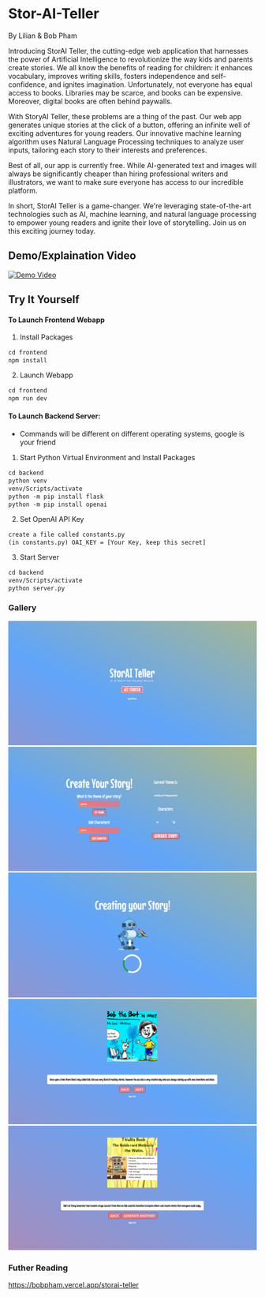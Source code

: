 # Stor-AI-Teller

By Lilian & Bob Pham

Introducing StorAI Teller, the cutting-edge web application that harnesses the power of Artificial Intelligence to revolutionize the way kids and parents create stories. We all know the benefits of reading for children: it enhances vocabulary, improves writing skills, fosters independence and self-confidence, and ignites imagination. Unfortunately, not everyone has equal access to books. Libraries may be scarce, and books can be expensive. Moreover, digital books are often behind paywalls.

With StoryAI Teller, these problems are a thing of the past. Our web app generates unique stories at the click of a button, offering an infinite well of exciting adventures for young readers. Our innovative machine learning algorithm uses Natural Language Processing techniques to analyze user inputs, tailoring each story to their interests and preferences.

Best of all, our app is currently free. While AI-generated text and images will always be significantly cheaper than hiring professional writers and illustrators, we want to make sure everyone has access to our incredible platform.

In short, StorAI Teller is a game-changer. We're leveraging state-of-the-art technologies such as AI, machine learning, and natural language processing to empower young readers and ignite their love of storytelling. Join us on this exciting journey today.

## Demo/Explaination Video

[![Demo Video](https://img.youtube.com/vi/hzhaBG5DpFo/hqdefault.jpg)](http://www.youtube.com/watch?v=hzhaBG5DpFo)

## Try It Yourself

#### To Launch Frontend Webapp

1. Install Packages
```
cd frontend
npm install
```
2. Launch Webapp

```
cd frontend
npm run dev
```
#### To Launch Backend Server:

* Commands will be different on different operating systems, google is your friend

1. Start Python Virtual Environment and Install Packages
```
cd backend
python venv
venv/Scripts/activate
python -m pip install flask
python -m pip install openai
``` 
2. Set OpenAI API Key
```
create a file called constants.py
(in constants.py) OAI_KEY = [Your Key, keep this secret]
```
3. Start Server
``` 
cd backend
venv/Scripts/activate
python server.py
``` 

### Gallery
<img src="./frontend/src/assets/Screenshot 2023-01-29 154914.png">
<img src="./frontend/src/assets/create_story_page.png">
<img src="./frontend/src/assets/loading_page.png">
<img src="./frontend/src/assets/page1.png">
<img src="./frontend/src/assets/pagelast.png">

### Futher Reading
https://bobpham.vercel.app/storai-teller
